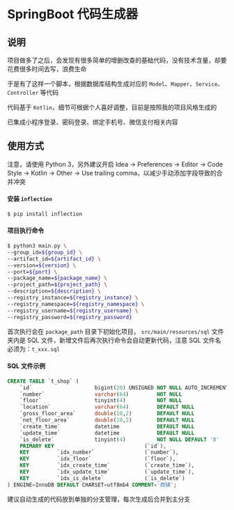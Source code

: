 # SpringBoot 代码生成器

## 说明

项目做多了之后，会发现有很多简单的增删改查的基础代码，没有技术含量，却要花费很多时间去写，浪费生命

于是有了这样一个脚本，根据数据库结构生成对应的 `Model`、`Mapper`、`Service`、`Controller` 等代码

代码基于 `Kotlin`，细节可根据个人喜好调整，目前是按照我的项目风格生成的

已集成小程序登录、密码登录、绑定手机号、微信支付相关内容

## 使用方式

注意，请使用 Python 3，另外建议开启 Idea -> Preferences -> Editor -> Code Style -> Kotlin -> Other -> Use trailing comma，以减少手动添加字段导致的合并冲突 

#### 安装 `inflection`

```bash
$ pip install inflection
```

#### 项目执行命令
```bash
$ python3 main.py \
--group_id=${group_id} \
--artifact_id=${artifact_id} \
--version=${version} \
--port=${port} \
--package_name=${package_name} \
--project_path=${project_path} \
--description=${description} \
--registry_instance=${registry_instance} \
--registry_namespace=${registry_namespace} \
--registry_username=${registry_username} \
--registry_password=${registry_password}
```

首次执行会在 `package_path` 目录下初始化项目， `src/main/resources/sql` 文件夹内是 SQL 文件，新增文件后再次执行命令会自动更新代码，注意 SQL 文件名必须为：`t_xxx.sql`

#### SQL 文件示例
```sql
CREATE TABLE `t_shop` (
    `id`                    bigint(20) UNSIGNED NOT NULL AUTO_INCREMENT COMMENT '主键',
    `number`                varchar(64)         NOT NULL                COMMENT '编号',
    `floor`                 tinyint(4)          NOT NULL                COMMENT '楼层',
    `location`              varchar(64)         DEFAULT NULL            COMMENT '位置',
    `gross_floor_area`      double(10,2)        DEFAULT NULL            COMMENT '建筑面积(单位:㎡)',
    `net_floor_area`        double(10,2)        DEFAULT NULL            COMMENT '使用面积(单位:㎡)',
    `create_time`           datetime            DEFAULT NULL            COMMENT '创建时间',
    `update_time`           datetime            DEFAULT NULL            COMMENT '更新时间',
    `is_delete`             tinyint(4)          NOT NULL DEFAULT '0'    COMMENT '是否删除(0:否, 1:是)',
    PRIMARY KEY                             (`id`),
    KEY         `idx_number`                (`number`),
    KEY         `idx_floor`                 (`floor`),
    KEY         `idx_create_time`           (`create_time`),
    KEY         `idx_update_time`           (`update_time`),
    KEY         `idx_is_delete`             (`is_delete`)
) ENGINE=InnoDB DEFAULT CHARSET=utf8mb4 COMMENT='商铺';
```

建议自动生成的代码放到单独的分支管理，每次生成后合并到主分支